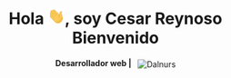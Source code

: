 <h1 align="center">Hola <img src="https://raw.githubusercontent.com/ABSphreak/ABSphreak/master/gifs/Hi.gif" width="30px">, soy Cesar Reynoso Bienvenido</h1>
<p align="center">
  <strong>Desarrollador web | </strong>
  <img src="https://komarev.com/ghpvc/?username=Dalnurs" alt="Dalnurs" style="vertical-align: middle; margin-left: 8px;" />
</p>
